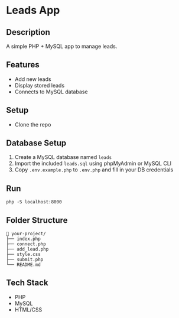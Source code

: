 # Leads App

## Description
A simple PHP + MySQL app to manage leads.

## Features
- Add new leads
- Display stored leads
- Connects to MySQL database

## Setup
- Clone the repo

## Database Setup

1. Create a MySQL database named `leads`
2. Import the included `leads.sql` using phpMyAdmin or MySQL CLI
3. Copy `.env.example.php` to `.env.php` and fill in your DB credentials


## Run
`php -S localhost:8000`

## Folder Structure
```
📁 your-project/
├── index.php
├── connect.php
├── add_lead.php
├── style.css
├── submit.php
└── README.md
```

## Tech Stack
- PHP
- MySQL
- HTML/CSS
